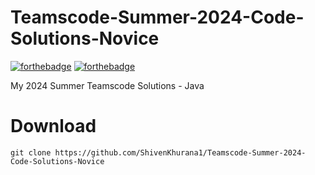 # Teamscode-Summer-2024-Code-Solutions-Novice

[![forthebadge](https://forthebadge.com/images/badges/made-with-java.svg)](https://forthebadge.com)
[![forthebadge](http://forthebadge.com/images/badges/built-with-love.svg)](http://forthebadge.com)

My 2024 Summer Teamscode Solutions - Java 


# Download
```
git clone https://github.com/ShivenKhurana1/Teamscode-Summer-2024-Code-Solutions-Novice
```


